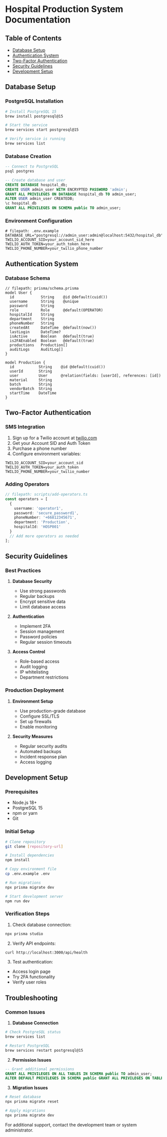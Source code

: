 # Hospital Production System Documentation

## Table of Contents
- [Database Setup](#database-setup)
- [Authentication System](#authentication-system)
- [Two-Factor Authentication](#two-factor-authentication)
- [Security Guidelines](#security-guidelines)
- [Development Setup](#development-setup)

## Database Setup

### PostgreSQL Installation

```bash
# Install PostgreSQL 15
brew install postgresql@15

# Start the service
brew services start postgresql@15

# Verify service is running
brew services list
```

### Database Creation

```sql
-- Connect to PostgreSQL
psql postgres

-- Create database and user
CREATE DATABASE hospital_db;
CREATE USER admin_user WITH ENCRYPTED PASSWORD 'admin';
GRANT ALL PRIVILEGES ON DATABASE hospital_db TO admin_user;
ALTER USER admin_user CREATEDB;
\c hospital_db
GRANT ALL PRIVILEGES ON SCHEMA public TO admin_user;
```

### Environment Configuration

```properties
# filepath: .env.example
DATABASE_URL="postgresql://admin_user:admin@localhost:5432/hospital_db"
TWILIO_ACCOUNT_SID=your_account_sid_here
TWILIO_AUTH_TOKEN=your_auth_token_here
TWILIO_PHONE_NUMBER=your_twilio_phone_number
```

## Authentication System

### Database Schema

```prisma
// filepath: prisma/schema.prisma
model User {
  id            String    @id @default(cuid())
  username      String    @unique
  password      String
  role          Role      @default(OPERATOR)
  hospitalId    String
  department    String
  phoneNumber   String    
  createdAt     DateTime  @default(now())
  lastLogin     DateTime?
  isActive      Boolean   @default(true)
  is2FAEnabled  Boolean   @default(true)
  productions   Production[]
  auditLogs     AuditLog[]
}

model Production {
  id           String    @id @default(cuid())
  userId       String
  user         User      @relation(fields: [userId], references: [id])
  material     String
  batch        String
  vendorBatch  String
  startTime    DateTime
}
```

## Two-Factor Authentication

### SMS Integration

1. Sign up for a Twilio account at [twilio.com](https://www.twilio.com)
2. Get your Account SID and Auth Token
3. Purchase a phone number
4. Configure environment variables:

```properties
TWILIO_ACCOUNT_SID=your_account_sid
TWILIO_AUTH_TOKEN=your_auth_token
TWILIO_PHONE_NUMBER=your_twilio_number
```

### Adding Operators

```typescript
// filepath: scripts/add-operators.ts
const operators = [
  {
    username: 'operator1',
    password: 'secure_password1',
    phoneNumber: '+66812345671',
    department: 'Production',
    hospitalId: 'HOSP001'
  }
  // Add more operators as needed
];
```

## Security Guidelines

### Best Practices

1. **Database Security**
   - Use strong passwords
   - Regular backups
   - Encrypt sensitive data
   - Limit database access

2. **Authentication**
   - Implement 2FA
   - Session management
   - Password policies
   - Regular session timeouts

3. **Access Control**
   - Role-based access
   - Audit logging
   - IP whitelisting
   - Department restrictions

### Production Deployment

1. **Environment Setup**
   - Use production-grade database
   - Configure SSL/TLS
   - Set up firewalls
   - Enable monitoring

2. **Security Measures**
   - Regular security audits
   - Automated backups
   - Incident response plan
   - Access logging

## Development Setup

### Prerequisites
- Node.js 18+
- PostgreSQL 15
- npm or yarn
- Git

### Initial Setup

```bash
# Clone repository
git clone [repository-url]

# Install dependencies
npm install

# Copy environment file
cp .env.example .env

# Run migrations
npx prisma migrate dev

# Start development server
npm run dev
```

### Verification Steps

1. Check database connection:
```bash
npx prisma studio
```

2. Verify API endpoints:
```bash
curl http://localhost:3000/api/health
```

3. Test authentication:
- Access login page
- Try 2FA functionality
- Verify user roles

## Troubleshooting

### Common Issues

1. **Database Connection**
```bash
# Check PostgreSQL status
brew services list

# Restart PostgreSQL
brew services restart postgresql@15
```

2. **Permission Issues**
```sql
-- Grant additional permissions
GRANT ALL PRIVILEGES ON ALL TABLES IN SCHEMA public TO admin_user;
ALTER DEFAULT PRIVILEGES IN SCHEMA public GRANT ALL PRIVILEGES ON TABLES TO admin_user;
```

3. **Migration Issues**
```bash
# Reset database
npx prisma migrate reset

# Apply migrations
npx prisma migrate dev
```

For additional support, contact the development team or system administrator.